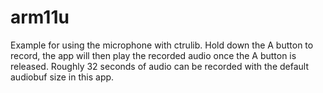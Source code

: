 arm11u
=======

Example for using the microphone with ctrulib. Hold down the A button to record, the app will then play the recorded audio once the A button is released. Roughly 32 seconds of audio can be recorded with the default audiobuf size in this app.

